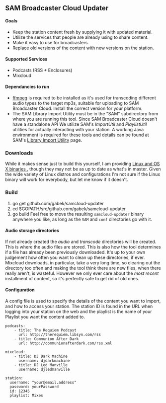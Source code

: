 ## SAM Broadcaster Cloud Updater


#### Goals
* Keep the station content fresh by supplying it with updated material.
* Utilize the services that people are already using to share content.
* Make it easy to use for broadcasters.
* Replace old versions of the content with new versions on the station.

#### Supported Services
* Podcasts (RSS + Enclosures)
* Mixcloud

#### Dependancies to run
* [ffmpeg](https://www.ffmpeg.org/download.html) is required to be installed as it's used for transcoding different audio types to the target mp3s, suitable for uploading to SAM Broadcaster Cloud.  Install the correct version for your platform.
* The SAM Library Import Utility must be in the "SAM" subdirectory from where you are running this tool.  Since SAM Broadcaster Cloud doesn't have a standalone API We utilize SAM's _ImportUtil_ and _PlaylistUtil_ utilities for actually interacting with your station. A working Java environment is required for these tools and details can be found at SAM's [Library Import Utility](http://spacial.com/library-import-utility/) page.

### Downloads
While it makes sense just to build this yourself, I am providing [Linux and OS X binaries ](https://github.com/gabek/samcloud-updater/releases), though they may not be as up to date as what's in master.  Given the wide variety of Linux distros and configurations I'm not sure if the Linux binary will work for everybody, but let me know if it doesn't.

### Build
1. go get github.com/gabek/samcloud-updater
2. cd $GOPATH/src/github.com/gabek/samcloud-updater
3. go build
Feel free to move the resulting `samcloud-updater` binary anywhere you like, as long as the `SAM` and `conf` directories go with it.

#### Audio storage directories
If not already created the _audio_ and _transcode_ directories will be created.  This is where the audio files are stored.  This is also how the tool determines if a file has already been previously downloaded.  It's up to your own judgement how often you want to clean up these directories, if ever.  Mixcloud downloads, in particular, take a very long time, so clearing out the directory too often and making the tool think there are new files, when there really aren't, is wasteful.  However we only ever care about the *most recent* installment of content, so it's perfectly safe to get rid of old ones.

#### Configuration
A config file is used to specify the details of the content you want to import, and how to access your station.  The station ID is found in the URL when logging into your station on the web and the playlist is the name of your Playlist you want the content added to.
```
podcasts:
    - title: The Requiem Podcast
      url: http://therequiem.libsyn.com/rss
    - title: Communion After Dark
      url: http://communionafterdark.com/rss.xml

mixcloud:
    - title: DJ Dark Machine
      username: djdarkmachine
    - title: DJ Led Manville
      username: djledmanville

station:
  username: "your@email.address"
  password: yourPassword
  id: 12345
  playlist: Mixes
  ```
